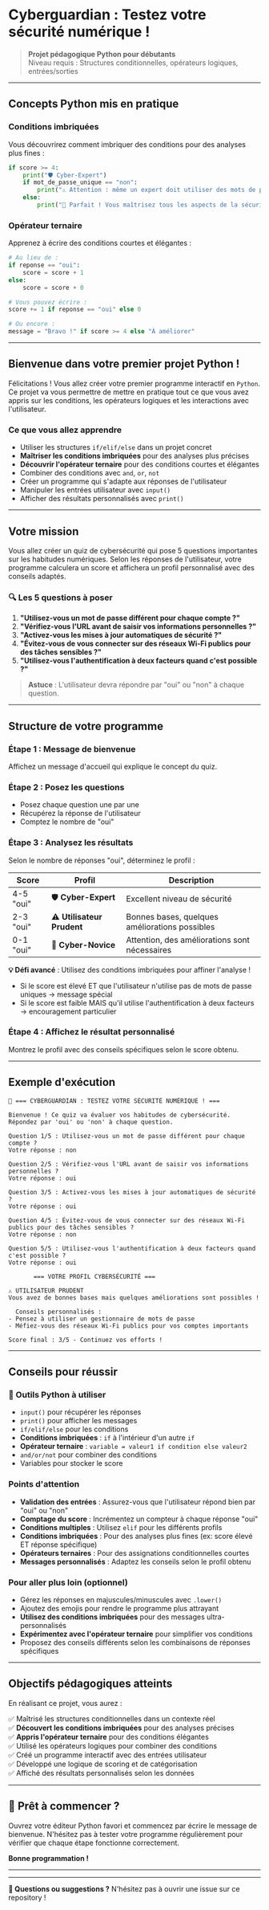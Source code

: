 # Cyberguardian : Testez votre sécurité numérique !

> **Projet pédagogique Python pour débutants**  
> Niveau requis : Structures conditionnelles, opérateurs logiques, entrées/sorties

---

## Concepts Python mis en pratique

### Conditions imbriquées
Vous découvrirez comment imbriquer des conditions pour des analyses plus fines :

```python
if score >= 4:
    print("🛡️ Cyber-Expert")
    if mot_de_passe_unique == "non":
        print("⚠️ Attention : même un expert doit utiliser des mots de passe uniques !")
    else:
        print("🎉 Parfait ! Vous maîtrisez tous les aspects de la sécurité !")
```

### Opérateur ternaire
Apprenez à écrire des conditions courtes et élégantes :

```python
# Au lieu de :
if reponse == "oui":
    score = score + 1
else:
    score = score + 0

# Vous pouvez écrire :
score += 1 if reponse == "oui" else 0

# Ou encore :
message = "Bravo !" if score >= 4 else "À améliorer"
```

---

## Bienvenue dans votre premier projet Python !

Félicitations ! Vous allez créer votre premier programme interactif en `Python`. Ce projet va vous permettre de mettre en pratique tout ce que vous avez appris sur les conditions, les opérateurs logiques et les interactions avec l'utilisateur.

### Ce que vous allez apprendre

- Utiliser les structures `if/elif/else` dans un projet concret
- **Maîtriser les conditions imbriquées** pour des analyses plus précises
- **Découvrir l'opérateur ternaire** pour des conditions courtes et élégantes
- Combiner des conditions avec `and`, `or`, `not`
- Créer un programme qui s'adapte aux réponses de l'utilisateur
- Manipuler les entrées utilisateur avec `input()`
- Afficher des résultats personnalisés avec `print()`

---

## Votre mission

Vous allez créer un quiz de cybersécurité qui pose 5 questions importantes sur les habitudes numériques. Selon les réponses de l'utilisateur, votre programme calculera un score et affichera un profil personnalisé avec des conseils adaptés.

### 🔍 Les 5 questions à poser

1. **"Utilisez-vous un mot de passe différent pour chaque compte ?"**
2. **"Vérifiez-vous l'URL avant de saisir vos informations personnelles ?"**
3. **"Activez-vous les mises à jour automatiques de sécurité ?"**
4. **"Évitez-vous de vous connecter sur des réseaux Wi-Fi publics pour des tâches sensibles ?"**
5. **"Utilisez-vous l'authentification à deux facteurs quand c'est possible ?"**

> **Astuce** : L'utilisateur devra répondre par "oui" ou "non" à chaque question.

---

## Structure de votre programme

### Étape 1 : Message de bienvenue
Affichez un message d'accueil qui explique le concept du quiz.

### Étape 2 : Posez les questions
- Posez chaque question une par une
- Récupérez la réponse de l'utilisateur
- Comptez le nombre de "oui"

### Étape 3 : Analysez les résultats
Selon le nombre de réponses "oui", déterminez le profil :

| Score | Profil | Description |
|-------|--------|-------------|
| 4-5 "oui" | 🛡️ **Cyber-Expert** | Excellent niveau de sécurité |
| 2-3 "oui" | ⚠️ **Utilisateur Prudent** | Bonnes bases, quelques améliorations possibles |
| 0-1 "oui" | 🚨 **Cyber-Novice** | Attention, des améliorations sont nécessaires |

**💡 Défi avancé** : Utilisez des conditions imbriquées pour affiner l'analyse !
- Si le score est élevé ET que l'utilisateur n'utilise pas de mots de passe uniques → message spécial
- Si le score est faible MAIS qu'il utilise l'authentification à deux facteurs → encouragement particulier

### Étape 4 : Affichez le résultat personnalisé
Montrez le profil avec des conseils spécifiques selon le score obtenu.

---

## Exemple d'exécution

```
🔐 === CYBERGUARDIAN : TESTEZ VOTRE SÉCURITÉ NUMÉRIQUE ! ===

Bienvenue ! Ce quiz va évaluer vos habitudes de cybersécurité.
Répondez par 'oui' ou 'non' à chaque question.

Question 1/5 : Utilisez-vous un mot de passe différent pour chaque compte ?
Votre réponse : non

Question 2/5 : Vérifiez-vous l'URL avant de saisir vos informations personnelles ?
Votre réponse : oui

Question 3/5 : Activez-vous les mises à jour automatiques de sécurité ?
Votre réponse : oui

Question 4/5 : Évitez-vous de vous connecter sur des réseaux Wi-Fi publics pour des tâches sensibles ?
Votre réponse : non

Question 5/5 : Utilisez-vous l'authentification à deux facteurs quand c'est possible ?
Votre réponse : oui

       === VOTRE PROFIL CYBERSÉCURITÉ ===

⚠️ UTILISATEUR PRUDENT
Vous avez de bonnes bases mais quelques améliorations sont possibles !

  Conseils personnalisés :
- Pensez à utiliser un gestionnaire de mots de passe
- Méfiez-vous des réseaux Wi-Fi publics pour vos comptes importants

Score final : 3/5 - Continuez vos efforts !
```

---

## Conseils pour réussir

### 🔧 Outils Python à utiliser
- `input()` pour récupérer les réponses
- `print()` pour afficher les messages
- `if/elif/else` pour les conditions
- **Conditions imbriquées** : `if` à l'intérieur d'un autre `if`
- **Opérateur ternaire** : `variable = valeur1 if condition else valeur2`
- `and/or/not` pour combiner des conditions
- Variables pour stocker le score

### Points d'attention
- **Validation des entrées** : Assurez-vous que l'utilisateur répond bien par "oui" ou "non"
- **Comptage du score** : Incrémentez un compteur à chaque réponse "oui"
- **Conditions multiples** : Utilisez `elif` pour les différents profils
- **Conditions imbriquées** : Pour des analyses plus fines (ex: score élevé ET réponse spécifique)
- **Opérateurs ternaires** : Pour des assignations conditionnelles courtes
- **Messages personnalisés** : Adaptez les conseils selon le profil obtenu

### Pour aller plus loin (optionnel)
- Gérez les réponses en majuscules/minuscules avec `.lower()`
- Ajoutez des emojis pour rendre le programme plus attrayant
- **Utilisez des conditions imbriquées** pour des messages ultra-personnalisés
- **Expérimentez avec l'opérateur ternaire** pour simplifier vos conditions
- Proposez des conseils différents selon les combinaisons de réponses spécifiques

---

## Objectifs pédagogiques atteints

En réalisant ce projet, vous aurez :

✅ Maîtrisé les structures conditionnelles dans un contexte réel  
✅ **Découvert les conditions imbriquées** pour des analyses précises  
✅ **Appris l'opérateur ternaire** pour des conditions élégantes  
✅ Utilisé les opérateurs logiques pour combiner des conditions  
✅ Créé un programme interactif avec des entrées utilisateur  
✅ Développé une logique de scoring et de catégorisation  
✅ Affiché des résultats personnalisés selon les données  

---

## 🏁 Prêt à commencer ?

Ouvrez votre éditeur Python favori et commencez par écrire le message de bienvenue. N'hésitez pas à tester votre programme régulièrement pour vérifier que chaque étape fonctionne correctement.

**Bonne programmation !**

---


---

**📧 Questions ou suggestions ?** N'hésitez pas à ouvrir une issue sur ce repository !